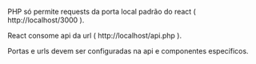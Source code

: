 PHP só permite requests da porta local padrão do react ( http://localhost/3000 ).

React consome api da url ( http://localhost/api.php ).

Portas e urls devem ser configuradas na api e componentes específicos.
